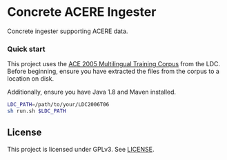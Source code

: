 # Concrete ACERE Ingester
Concrete ingester supporting ACERE data.

### Quick start
This project uses the
[ACE 2005 Multilingual Training Corpus](https://catalog.ldc.upenn.edu/LDC2006T06)
from the LDC. Before beginning, ensure you have extracted the files
from the corpus to a location on disk.

Additionally, ensure you have Java 1.8 and Maven installed.

``` sh
LDC_PATH=/path/to/your/LDC2006T06
sh run.sh $LDC_PATH
```

## License
This project is licensed under GPLv3. See [LICENSE](LICENSE).
